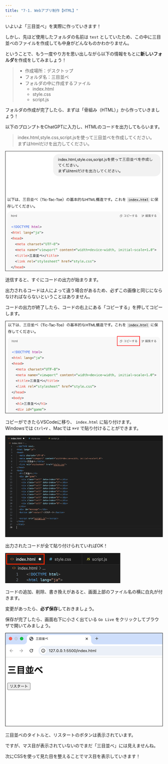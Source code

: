 ```yaml
---
title: "7-1. Webアプリ制作【HTML】"
---
```


いよいよ「三目並べ」を実際に作っていきます！

しかし、先ほど使用したフォルダの名前は `test` としていたため、この中に三目並べのファイルを作成しても中身がどんなものかわかりません。

ということで、もう一度やり方を思い出しながら以下の情報をもとに**新しいフォルダ**を作成をしてみましょう！

> - 作成場所：デスクトップ
> - フォルダ名：三目並べ
> - フォルダの中に作成するファイル
>   - index.html
>   - style.css
>   - script.js

フォルダの作成が完了したら、まずは「骨組み（HTML）」から作っていきましょう！

以下のプロンプトをChatGPTに入力し、HTMLのコードを出力してもらいます。

>index.html,style.css,script.jsを使って三目並べを作成してください。  
まずはhtmlだけを出力してください。

![](/images/itboot2025/chatgpt-html-sanmoku.png)

送信すると、すぐにコードの出力が始まります。

出力されるコードは人によって違う場合があるため、必ずこの画像と同じにならなければならないということはありません。

コードの出力が終了したら、コードの右上にある「コピーする」を押してコピーします。

![](/images/itboot2025/chatgpt-html-copy.png)

コピーができたらVSCodeに移り、 `index.html` に貼り付けます。  
Windowsでは `Ctrl+V` 、Macでは `⌘+V` で貼り付けることができます。

![](/images/itboot2025/vscode-html-sanmoku-1.png)

出力されたコードが全て貼り付けられていればOK！

![](/images/itboot2025/vscode-save-html.png)

コードの追加、削除、書き換えがあると、画面上部のファイル名の横に白丸が付きます。  

変更があったら、**必ず保存**しておきましょう。

保存が完了したら、画面右下に小さく出ている `Go Live` をクリックしてブラウザで開いてみましょう。

![](/images/itboot2025/vscode-golive-test-sanmoku-1.png)

三目並べのタイトルと、リスタートのボタンは表示されています。

ですが、マス目が表示されていないのでまだ「三目並べ」には見えませんね。

次にCSSを使って見た目を整えることでマス目を表示していきます！